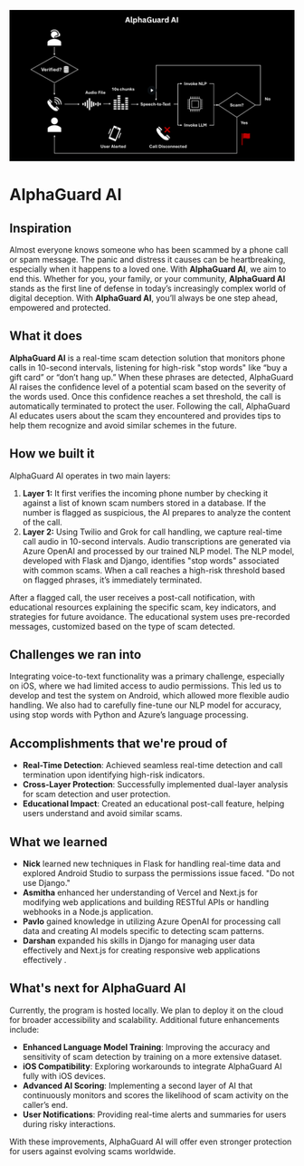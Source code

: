 ![AlphaGuard AI Project Image](https://github.com/OfficialCodeVoyage/HackUNT_AlphaGuard_-AI/raw/main/image.png)


# AlphaGuard AI

## Inspiration
Almost everyone knows someone who has been scammed by a phone call or spam message. The panic and distress it causes can be heartbreaking, especially when it happens to a loved one. With **AlphaGuard AI**, we aim to end this. Whether for you, your family, or your community, **AlphaGuard AI** stands as the first line of defense in today’s increasingly complex world of digital deception. With **AlphaGuard AI**, you’ll always be one step ahead, empowered and protected.

## What it does
**AlphaGuard AI** is a real-time scam detection solution that monitors phone calls in 10-second intervals, listening for high-risk "stop words" like “buy a gift card” or “don’t hang up.” When these phrases are detected, AlphaGuard AI raises the confidence level of a potential scam based on the severity of the words used. Once this confidence reaches a set threshold, the call is automatically terminated to protect the user. Following the call, AlphaGuard AI educates users about the scam they encountered and provides tips to help them recognize and avoid similar schemes in the future.

## How we built it
AlphaGuard AI operates in two main layers:
1. **Layer 1:** It first verifies the incoming phone number by checking it against a list of known scam numbers stored in a database. If the number is flagged as suspicious, the AI prepares to analyze the content of the call.
2. **Layer 2:** Using Twilio and Grok for call handling, we capture real-time call audio in 10-second intervals. Audio transcriptions are generated via Azure OpenAI and processed by our trained NLP model. The NLP model, developed with Flask and Django, identifies "stop words" associated with common scams. When a call reaches a high-risk threshold based on flagged phrases, it’s immediately terminated.

After a flagged call, the user receives a post-call notification, with educational resources explaining the specific scam, key indicators, and strategies for future avoidance. The educational system uses pre-recorded messages, customized based on the type of scam detected.

## Challenges we ran into
Integrating voice-to-text functionality was a primary challenge, especially on iOS, where we had limited access to audio permissions. This led us to develop and test the system on Android, which allowed more flexible audio handling. We also had to carefully fine-tune our NLP model for accuracy, using stop words with Python and Azure’s language processing.

## Accomplishments that we're proud of
- **Real-Time Detection**: Achieved seamless real-time detection and call termination upon identifying high-risk indicators.
- **Cross-Layer Protection**: Successfully implemented dual-layer analysis for scam detection and user protection.
- **Educational Impact**: Created an educational post-call feature, helping users understand and avoid similar scams.

## What we learned
- **Nick** learned new techniques in Flask for handling real-time data and explored Android Studio to surpass the permissions issue faced. "Do not use Django."
- **Asmitha** enhanced her understanding of Vercel and Next.js for modifying web applications and building RESTful APIs or handling webhooks in a Node.js application.
- **Pavlo** gained knowledge in utilizing Azure OpenAI for processing call data and creating AI models specific to detecting scam patterns.
- **Darshan** expanded his skills in Django for managing user data effectively and Next.js for creating responsive web applications effectively .

## What's next for AlphaGuard AI
Currently, the program is hosted locally. We plan to deploy it on the cloud for broader accessibility and scalability. Additional future enhancements include:
- **Enhanced Language Model Training**: Improving the accuracy and sensitivity of scam detection by training on a more extensive dataset.
- **iOS Compatibility**: Exploring workarounds to integrate AlphaGuard AI fully with iOS devices.
- **Advanced AI Scoring**: Implementing a second layer of AI that continuously monitors and scores the likelihood of scam activity on the caller’s end.
- **User Notifications**: Providing real-time alerts and summaries for users during risky interactions.

With these improvements, AlphaGuard AI will offer even stronger protection for users against evolving scams worldwide.
